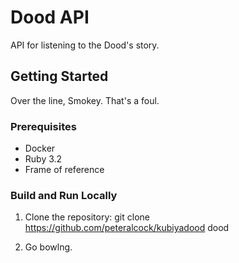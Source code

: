 # Dood API
API for listening to the Dood's story.

## Getting Started
Over the line, Smokey. That's a foul. 

### Prerequisites
- Docker
- Ruby 3.2
- Frame of reference

### Build and Run Locally
1. Clone the repository:
   git clone https://github.com/peteralcock/kubiyadood dood
   
3. Go bowlng.
